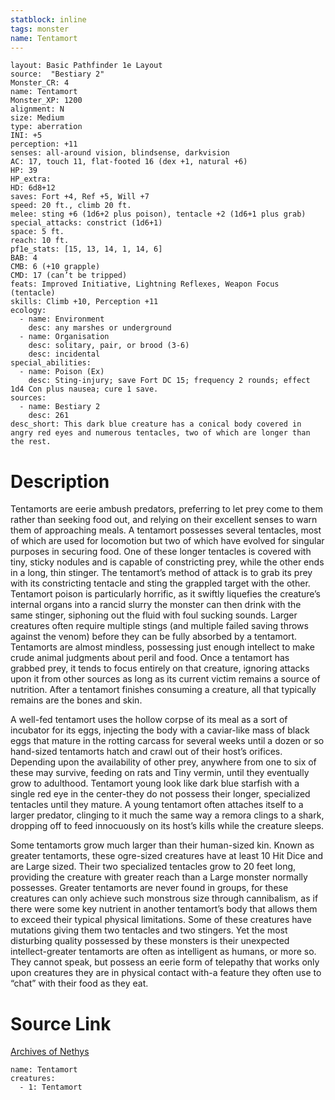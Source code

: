 ```yaml
---
statblock: inline
tags: monster
name: Tentamort
---
```

```statblock
layout: Basic Pathfinder 1e Layout
source:  "Bestiary 2"
Monster_CR: 4
name: Tentamort
Monster_XP: 1200
alignment: N
size: Medium
type: aberration
INI: +5
perception: +11
senses: all-around vision, blindsense, darkvision
AC: 17, touch 11, flat-footed 16 (dex +1, natural +6)
HP: 39
HP_extra: 
HD: 6d8+12
saves: Fort +4, Ref +5, Will +7
speed: 20 ft., climb 20 ft.
melee: sting +6 (1d6+2 plus poison), tentacle +2 (1d6+1 plus grab)
special_attacks: constrict (1d6+1)
space: 5 ft.
reach: 10 ft.
pf1e_stats: [15, 13, 14, 1, 14, 6]
BAB: 4
CMB: 6 (+10 grapple)
CMD: 17 (can’t be tripped)
feats: Improved Initiative, Lightning Reflexes, Weapon Focus (tentacle)
skills: Climb +10, Perception +11
ecology:
  - name: Environment
    desc: any marshes or underground
  - name: Organisation
    desc: solitary, pair, or brood (3-6)
    desc: incidental
special_abilities:
  - name: Poison (Ex)
    desc: Sting-injury; save Fort DC 15; frequency 2 rounds; effect 1d4 Con plus nausea; cure 1 save.
sources:
  - name: Bestiary 2
    desc: 261
desc_short: This dark blue creature has a conical body covered in angry red eyes and numerous tentacles, two of which are longer than the rest.
```
# Description
Tentamorts are eerie ambush predators, preferring to let prey come to them rather than seeking food out, and relying on their excellent senses to warn them of approaching meals. A tentamort possesses several tentacles, most of which are used for locomotion but two of which have evolved for singular purposes in securing food. One of these longer tentacles is covered with tiny, sticky nodules and is capable of constricting prey, while the other ends in a long, thin stinger. The tentamort’s method of attack is to grab its prey with its constricting tentacle and sting the grappled target with the other. Tentamort poison is particularly horrific, as it swiftly liquefies the creature’s internal organs into a rancid slurry the monster can then drink with the same stinger, siphoning out the fluid with foul sucking sounds. Larger creatures often require multiple stings (and multiple failed saving throws against the venom) before they can be fully absorbed by a tentamort. Tentamorts are almost mindless, possessing just enough intellect to make crude animal judgments about peril and food. Once a tentamort has grabbed prey, it tends to focus entirely on that creature, ignoring attacks upon it from other sources as long as its current victim remains a source of nutrition. After a tentamort finishes consuming a creature, all that typically remains are the bones and skin.

A well-fed tentamort uses the hollow corpse of its meal as a sort of incubator for its eggs, injecting the body with a caviar-like mass of black eggs that mature in the rotting carcass for several weeks until a dozen or so hand-sized tentamorts hatch and crawl out of their host’s orifices. Depending upon the availability of other prey, anywhere from one to six of these may survive, feeding on rats and Tiny vermin, until they eventually grow to adulthood. Tentamort young look like dark blue starfish with a single red eye in the center-they do not possess their longer, specialized tentacles until they mature. A young tentamort often attaches itself to a larger predator, clinging to it much the same way a remora clings to a shark, dropping off to feed innocuously on its host’s kills while the creature sleeps.

Some tentamorts grow much larger than their human-sized kin. Known as greater tentamorts, these ogre-sized creatures have at least 10 Hit Dice and are Large sized. Their two specialized tentacles grow to 20 feet long, providing the creature with greater reach than a Large monster normally possesses. Greater tentamorts are never found in groups, for these creatures can only achieve such monstrous size through cannibalism, as if there were some key nutrient in another tentamort’s body that allows them to exceed their typical physical limitations. Some of these creatures have mutations giving them two tentacles and two stingers. Yet the most disturbing quality possessed by these monsters is their unexpected intellect-greater tentamorts are often as intelligent as humans, or more so. They cannot speak, but possess an eerie form of telepathy that works only upon creatures they are in physical contact with-a feature they often use to “chat” with their food as they eat.
# Source Link
[Archives of Nethys](https://aonprd.com/MonsterDisplay.aspx?ItemName=Tentamort)
```encounter-table
name: Tentamort
creatures:
  - 1: Tentamort
```
